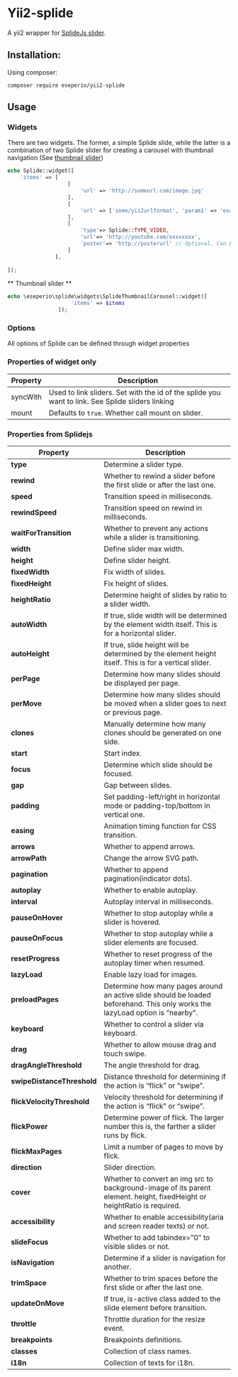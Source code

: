 # Yii2-splide
 
A yii2 wrapper for [SplideJs slider](https://github.com/Splidejs/splide).

## Installation:

Using composer:

`composer require eseperio/yii2-splide`


## Usage

### Widgets

There are two widgets. The former, a simple Splide slide, while the latter is a combination of two Splide slider for creating
a carousel with thumbnail navigation (See [thumbnail slider](https://splidejs.com/thumbnail-slider/))
```PHP
echo Splide::widget([
    'items' => [
                   [
                       'url' => 'http://someurl.com/image.jpg'
                   ],
                   [
                       'url' => ['some/yii2urlformat', 'param1' => 'example']
                   ],
                   [
                       'type'=> Splide::TYPE_VIDEO,
                       'url'=> 'http://youtube.com/xxxxxxxx',
                       'poster'=> 'http://posterurl' // Optional. Can be in yii2 url format
                   ]
               ],
   
]);
```

** Thumbnail slider **
```php
echo \eseperio\splide\widgets\SplideThumbnailCarousel::widget([
                    'items' => $items
                ]);
```

### Options

All options of Splide can be defined through widget properties

### Properties of widget only
|Property|Description|
|--------|-----------|
|syncWith|Used to link sliders. Set with the id of the splide you want to link. See Splide sliders linking|
|mount|Defaults to `true`. Whether call mount on slider. 

### Properties from Splidejs
|Property|Description|
|--------|-----------|
|**type**|Determine a slider type.|
|**rewind**|Whether to rewind a slider before the first slide or after the last one.|
|**speed**|Transition speed in milliseconds.|
|**rewindSpeed**|Transition speed on rewind in milliseconds.|
|**waitForTransition**|Whether to prevent any actions while a slider is transitioning.|
|**width**|Define slider max width.|
|**height**|Define slider height.|
|**fixedWidth**|Fix width of slides.|
|**fixedHeight**|Fix height of slides.|
|**heightRatio**|Determine height of slides by ratio to a slider width.|
|**autoWidth**|If true, slide width will be determined by the element width itself. This is for a horizontal slider.|
|**autoHeight**|If true, slide height will be determined by the element height itself. This is for a vertical slider.|
|**perPage**|Determine how many slides should be displayed per page.|
|**perMove**|Determine how many slides should be moved when a slider goes to next or previous page.|
|**clones**|Manually determine how many clones should be generated on one side.|
|**start**|Start index.|
|**focus**|Determine which slide should be focused.|
|**gap**|Gap between slides.|
|**padding**|Set padding-left/right in horizontal mode or padding-top/bottom in vertical one.|
|**easing**|Animation timing function for CSS transition.|
|**arrows**|Whether to append arrows.|
|**arrowPath**|Change the arrow SVG path.|
|**pagination**|Whether to append pagination(indicator dots).|
|**autoplay**|Whether to enable autoplay.|
|**interval**|Autoplay interval in milliseconds.|
|**pauseOnHover**|Whether to stop autoplay while a slider is hovered.|
|**pauseOnFocus**|Whether to stop autoplay while a slider elements are focused.|
|**resetProgress**|Whether to reset progress of the autoplay timer when resumed.|
|**lazyLoad**|Enable lazy load for images.|
|**preloadPages**|Determine how many pages around an active slide should be loaded beforehand. This only works the lazyLoad option is “nearby”.|
|**keyboard**|Whether to control a slider via keyboard.|
|**drag**|Whether to allow mouse drag and touch swipe.|
|**dragAngleThreshold**|The angle threshold for drag.|
|**swipeDistanceThreshold**|Distance threshold for determining if the action is “flick” or “swipe”.|
|**flickVelocityThreshold**|Velocity threshold for determining if the action is “flick” or “swipe”.|
|**flickPower**|Determine power of flick. The larger number this is, the farther a slider runs by flick.|
|**flickMaxPages**|Limit a number of pages to move by flick.|
|**direction**|Slider direction.|
|**cover**|Whether to convert an img src to background-image of its parent element. height, fixedHeight or heightRatio is required.|
|**accessibility**|Whether to enable accessibility(aria and screen reader texts) or not.|
|**slideFocus**|Whether to add tabindex=”0″ to visible slides or not.|
|**isNavigation**|Determine if a slider is navigation for another.|
|**trimSpace**|Whether to trim spaces before the first slide or after the last one.|
|**updateOnMove**|If true, is-active class added to the slide element before transition.|
|**throttle**|Throttle duration for the resize event.|
|**breakpoints**|Breakpoints definitions.|
|**classes**|Collection of class names.|
|**i18n**|Collection of texts for i18n.|
